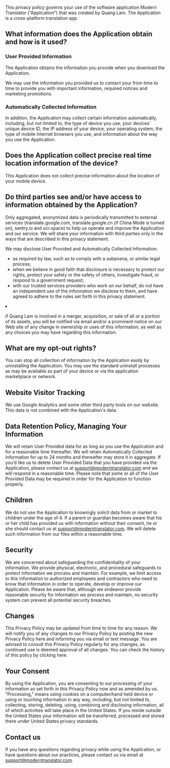 This privacy policy governs your use of the software application Modern Translator (“Application”) that was created by Quang Lam. The Application is a cross-platform translation app.

## What information does the Application obtain and how is it used?
### User Provided Information
The Application obtains the information you provide when you download the Application.

We may use the information you provided us to contact your from time to time to provide you with important information, required notices and marketing promotions.

### Automatically Collected Information
In addition, the Application may collect certain information automatically, including, but not limited to, the type of device you use, your devices' unique device ID, the IP address of your device, your operating system, the type of mobile Internet browsers you use, and information about the way you use the Application.

## Does the Application collect precise real time location information of the device?

This Application does not collect precise information about the location of your mobile device.

## Do third parties see and/or have access to information obtained by the Application?
Only aggregated, anonymized data is periodically transmitted to external services (translate.google.com, translate.google.cn (if China Mode is turned on), sentry.io and ocr.space) to help us operate and improve the Application and our service. We will share your information with third parties only in the ways that are described in this privacy statement.

We may disclose User Provided and Automatically Collected Information:
* as required by law, such as to comply with a subpoena, or similar legal process;
* when we believe in good faith that disclosure is necessary to protect our rights, protect your safety or the safety of others, investigate fraud, or respond to a government request;
* with our trusted services providers who work on our behalf, do not have an independent use of the information we disclose to them, and have agreed to adhere to the rules set forth in this privacy statement.
 <li> <p>if Quang Lam is involved in a merger, acquisition, or sale of all or a portion of its assets, you will be notified via email and/or a prominent notice on our Web site of any change in ownership or uses of this information, as well as any choices you may have regarding this information.

## What are my opt-out rights?

You can stop all collection of information by the Application easily by uninstalling the Application. You may use the standard uninstall processes as may be available as part of your device or via the application marketplace or network.

## Website Visitor Tracking
We use Google Analytics and some other third party tools on our website. This data is not combined with the Application's data.

## Data Retention Policy, Managing Your Information
We will retain User Provided data for as long as you use the Application and for a reasonable time thereafter. We will retain Automatically Collected information for up to 24 months and thereafter may store it in aggregate. If you’d like us to delete User Provided Data that you have provided via the Application, please contact us at [support@moderntranslator.com](mailto:support@moderntranslator.com) and we will respond in a reasonable time. Please note that some or all of the User Provided Data may be required in order for the Application to function properly.

## Children
We do not use the Application to knowingly solicit data from or market to children under the age of 4. If a parent or guardian becomes aware that his or her child has provided us with information without their consent, he or she should contact us at [support@moderntranslator.com](mailto:support@moderntranslator.com). We will delete such information from our files within a reasonable time.

## Security
We are concerned about safeguarding the confidentiality of your information. We provide physical, electronic, and procedural safeguards to protect information we process and maintain. For example, we limit access to this information to authorized employees and contractors who need to know that information in order to operate, develop or improve our Application. Please be aware that, although we endeavor provide reasonable security for information we process and maintain, no security system can prevent all potential security breaches.

## Changes
This Privacy Policy may be updated from time to time for any reason. We will notify you of any changes to our Privacy Policy by posting the new Privacy Policy here and informing you via email or text message. You are advised to consult this Privacy Policy regularly for any changes, as continued use is deemed approval of all changes. You can check the history of this policy by clicking here.

## Your Consent
By using the Application, you are consenting to our processing of your information as set forth in this Privacy Policy now and as amended by us. "Processing," means using cookies on a computer/hand held device or using or touching information in any way, including, but not limited to, collecting, storing, deleting, using, combining and disclosing information, all of which activities will take place in the United States. If you reside outside the United States your information will be transferred, processed and stored there under United States privacy standards.

## Contact us
If you have any questions regarding privacy while using the Application, or have questions about our practices, please contact us via email at [support@moderntranslator.com](mailto:support@moderntranslator.com).
